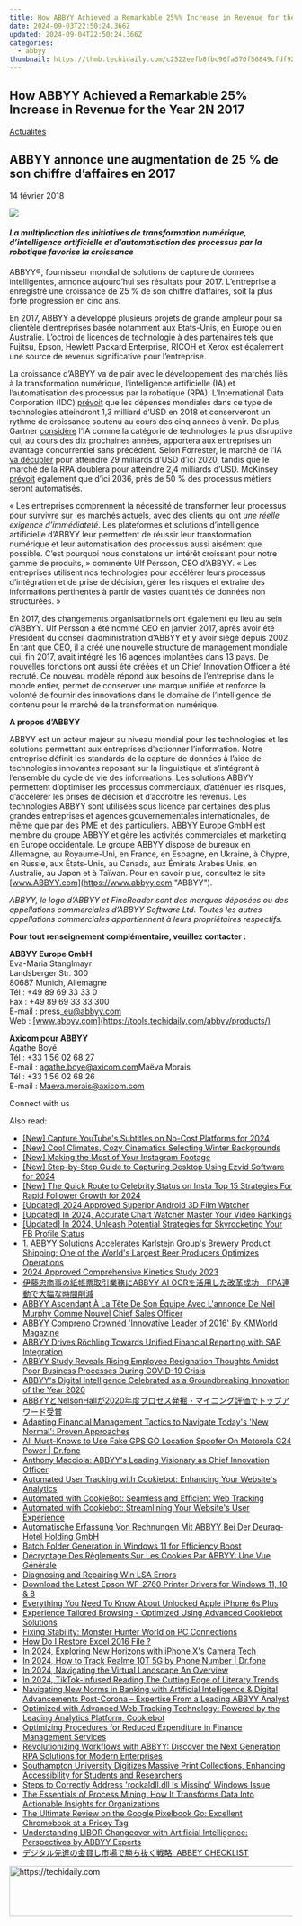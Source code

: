 ```yaml
---
title: How ABBYY Achieved a Remarkable 25%% Increase in Revenue for the Year 2N 2017
date: 2024-09-03T22:50:24.366Z
updated: 2024-09-04T22:50:24.366Z
categories:
  - abbyy
thumbnail: https://thmb.techidaily.com/c2522eefb8fbc96fa570f56849cfdf92d72e221bd3a27b7e0b7d3fec1332bd02.png
---
```


## How ABBYY Achieved a Remarkable 25% Increase in Revenue for the Year 2N 2017

[Actualités](https://tools.techidaily.com/abbyy/products/)

## ABBYY annonce une augmentation de 25 % de son chiffre d’affaires en 2017

14 février 2018

![](https://content.abbyy.com/-/media/project/abbyy/abbyy/branchtemplates/shutterstock_1272462163_1296-x-729.jpg?h=729&iar=0&w=1296)

#### _La multiplication des initiatives de transformation numérique, d’intelligence artificielle et d’automatisation des processus par la robotique favorise la croissance_

  
ABBYY®, fournisseur mondial de solutions de capture de données intelligentes, annonce aujourd’hui ses résultats pour 2017\. L’entreprise a enregistré une croissance de 25 % de son chiffre d’affaires, soit la plus forte progression en cinq ans.

En 2017, ABBYY a développé plusieurs projets de grande ampleur pour sa clientèle d’entreprises basée notamment aux Etats-Unis, en Europe ou en Australie. L’octroi de licences de technologie à des partenaires tels que Fujitsu, Epson, Hewlett Packard Enterprise, RICOH et Xerox est également une source de revenus significative pour l’entreprise.

La croissance d’ABBYY va de pair avec le développement des marchés liés à la transformation numérique, l’intelligence artificielle (IA) et l’automatisation des processus par la robotique (RPA). L’International Data Corporation (IDC) [prévoit](https://www.idc.com/getdoc.jsp?containerId=IDC%5FP32575 "IDC") que les dépenses mondiales dans ce type de technologies atteindront 1,3 milliard d’USD en 2018 et conserveront un rythme de croissance soutenu au cours des cinq années à venir. De plus, Gartner [considère](https://www.gartner.com/smarterwithgartner/top-trends-in-the-gartner-hype-cycle-for-emerging-technologies-2017/ "Gartner") l’IA comme la catégorie de technologies la plus disruptive qui, au cours des dix prochaines années, apportera aux entreprises un avantage concurrentiel sans précédent. Selon Forrester, le marché de l’IA [va décupler](https://www.forrester.com/report/The+RPA+Market+Will+Reach+29+Billion+By+2021/-/E-RES137229 "Forrester") pour atteindre 29 milliards d’USD d’ici 2020, tandis que le marché de la RPA doublera pour atteindre 2,4 milliards d’USD. McKinsey [prévoit](https://www.mckinsey.com/business-functions/digital-mckinsey/our-insights/where-machines-could-replace-humans-and-where-they-cant-yet "McKinsey") également que d’ici 2036, près de 50 % des processus métiers seront automatisés.

« Les entreprises comprennent la nécessité de transformer leur processus pour survivre sur les marchés actuels, avec des clients qui ont _une réelle exigence d’immédiateté_. Les plateformes et solutions d’intelligence artificielle d’ABBYY leur permettent de réussir leur transformation numérique et leur automatisation des processus aussi aisément que possible. C’est pourquoi nous constatons un intérêt croissant pour notre gamme de produits, » commente Ulf Persson, CEO d’ABBYY. « Les entreprises utilisent nos technologies pour accélérer leurs processus d’intégration et de prise de décision, gérer les risques et extraire des informations pertinentes à partir de vastes quantités de données non structurées. »

En 2017, des changements organisationnels ont également eu lieu au sein d’ABBYY. Ulf Persson a été nommé CEO en janvier 2017, après avoir été Président du conseil d’administration d’ABBYY et y avoir siégé depuis 2002\. En tant que CEO, il a créé une nouvelle structure de management mondiale qui, fin 2017, avait intégré les 16 agences implantées dans 13 pays. De nouvelles fonctions ont aussi été créées et un Chief Innovation Officer a été recruté. Ce nouveau modèle répond aux besoins de l’entreprise dans le monde entier, permet de conserver une marque unifiée et renforce la volonté de fournir des innovations dans le domaine de l’intelligence de contenu pour le marché de la transformation numérique.

  
**A propos d’ABBYY**

ABBYY est un acteur majeur au niveau mondial pour les technologies et les solutions permettant aux entreprises d’actionner l’information. Notre entreprise définit les standards de la capture de données à l’aide de technologies innovantes reposant sur la linguistique et s’intégrant à l’ensemble du cycle de vie des informations. Les solutions ABBYY permettent d’optimiser les processus commerciaux, d’atténuer les risques, d’accélérer les prises de décision et d’accroître les revenus. Les technologies ABBYY sont utilisées sous licence par certaines des plus grandes entreprises et agences gouvernementales internationales, de même que par des PME et des particuliers. ABBYY Europe GmbH est membre du groupe ABBYY et gère les activités commerciales et marketing en Europe occidentale. Le groupe ABBYY dispose de bureaux en Allemagne, au Royaume-Uni, en France, en Espagne, en Ukraine, à Chypre, en Russie, aux États-Unis, au Canada, aux Émirats Arabes Unis, en Australie, au Japon et à Taïwan. Pour en savoir plus, consultez le site [www.ABBYY.com](https://www.abbyy.com "ABBYY").

_ABBYY, le logo d’ABBYY et FineReader sont des marques déposées ou des appellations commerciales d’ABBYY Software Ltd. Toutes les autres appellations commerciales appartiennent à leurs propriétaires respectifs._

  
**Pour tout renseignement complémentaire, veuillez contacter :**

  
**ABBYY Europe GmbH**  
Eva-Maria Stanglmayr  
Landsberger Str. 300  
80687 Munich, Allemagne  
Tél : +49 89 69 33 33 0  
Fax : +49 89 69 33 33 300  
E-mail : press\_eu@abbyy.com  
Web : [www.abbyy.com](https://tools.techidaily.com/abbyy/products/)

**Axicom pour ABBYY**  
Agathe Boyé  
Tél : +33 1 56 02 68 27  
E-mail : [agathe.boye@axicom.com](https://tools.techidaily.com/abbyy/products/)Maëva Morais  
Tél : +33 1 56 02 68 26  
E-mail : [Maeva.morais@axicom.com](https://tools.techidaily.com/abbyy/products/)

Connect with us

<ins class="adsbygoogle"
     style="display:block"
     data-ad-format="autorelaxed"
     data-ad-client="ca-pub-7571918770474297"
     data-ad-slot="1223367746"></ins>



<ins class="adsbygoogle"
     style="display:block"
     data-ad-client="ca-pub-7571918770474297"
     data-ad-slot="8358498916"
     data-ad-format="auto"
     data-full-width-responsive="true"></ins>

<span class="atpl-alsoreadstyle">Also read:</span>
<div><ul>
<li><a href="https://facebook-video-footage.techidaily.com/new-capture-youtubes-subtitles-on-no-cost-platforms-for-2024/"><u>[New] Capture YouTube's Subtitles on No-Cost Platforms for 2024</u></a></li>
<li><a href="https://youtube-lab.techidaily.com/ool-climates-cozy-cinematics-selecting-winter-backgrounds/"><u>[New] Cool Climates, Cozy Cinematics  Selecting Winter Backgrounds</u></a></li>
<li><a href="https://instagram-video-files.techidaily.com/new-making-the-most-of-your-instagram-footage/"><u>[New] Making the Most of Your Instagram Footage</u></a></li>
<li><a href="https://on-screen-recording.techidaily.com/new-step-by-step-guide-to-capturing-desktop-using-ezvid-software-for-2024/"><u>[New] Step-by-Step Guide to Capturing Desktop Using Ezvid Software for 2024</u></a></li>
<li><a href="https://instagram-clips.techidaily.com/new-the-quick-route-to-celebrity-status-on-insta-top-15-strategies-for-rapid-follower-growth-for-2024/"><u>[New] The Quick Route to Celebrity Status on Insta  Top 15 Strategies For Rapid Follower Growth for 2024</u></a></li>
<li><a href="https://vp-tips.techidaily.com/updated-2024-approved-superior-android-3d-film-watcher/"><u>[Updated] 2024 Approved  Superior Android 3D Film Watcher</u></a></li>
<li><a href="https://youtube-sure.techidaily.com/ed-in-2024-accurate-chart-watcher-master-your-video-rankings/"><u>[Updated] In 2024, Accurate Chart Watcher  Master Your Video Rankings</u></a></li>
<li><a href="https://facebook-video-recording.techidaily.com/updated-in-2024-unleash-potential-strategies-for-skyrocketing-your-fb-profile-status/"><u>[Updated] In 2024, Unleash Potential  Strategies for Skyrocketing Your FB Profile Status</u></a></li>
<li><a href="https://discover-advanced.techidaily.com/1-abbyy-solutions-accelerates-karlstejn-groups-brewery-product-shipping-one-of-the-worlds-largest-beer-producers-optimizes-operations/"><u>1. ABBYY Solutions Accelerates Karlstejn Group's Brewery Product Shipping: One of the World's Largest Beer Producers Optimizes Operations</u></a></li>
<li><a href="https://article-tips.techidaily.com/2024-approved-comprehensive-kinetics-study-2023/"><u>2024 Approved  Comprehensive Kinetics Study 2023</u></a></li>
<li><a href="https://discover-advanced.techidaily.com/abbyy-ai-ocr-rpa/"><u>伊藤忠商事の紙帳票取引業務にABBYY AI OCRを活用した改革成功 - RPA連動で大幅な時間削減</u></a></li>
<li><a href="https://discover-advanced.techidaily.com/abbyy-ascendant-a-la-tete-de-son-equipe-avec-lannonce-de-neil-murphy-comme-nouvel-chief-sales-officer/"><u>ABBYY Ascendant À La Tête De Son Équipe Avec L'annonce De Neil Murphy Comme Nouvel Chief Sales Officer</u></a></li>
<li><a href="https://discover-advanced.techidaily.com/abbyy-compreno-crowned-innovative-leader-of-2016-by-kmworld-magazine/"><u>ABBYY Compreno Crowned 'Innovative Leader of 2016' By KMWorld Magazine</u></a></li>
<li><a href="https://discover-advanced.techidaily.com/abbyy-drives-rochling-towards-unified-financial-reporting-with-sap-integration/"><u>ABBYY Drives Röchling Towards Unified Financial Reporting with SAP Integration</u></a></li>
<li><a href="https://discover-advanced.techidaily.com/abbyy-study-reveals-rising-employee-resignation-thoughts-amidst-poor-business-processes-during-covid-19-crisis/"><u>ABBYY Study Reveals Rising Employee Resignation Thoughts Amidst Poor Business Processes During COVID-19 Crisis</u></a></li>
<li><a href="https://discover-advanced.techidaily.com/abbyys-digital-intelligence-celebrated-as-a-groundbreaking-innovation-of-the-year-2020/"><u>ABBYY's Digital Intelligence Celebrated as a Groundbreaking Innovation of the Year 2020</u></a></li>
<li><a href="https://discover-advanced.techidaily.com/abbyynelsonhall2020/"><u>ABBYYとNelsonHallが2020年度プロセス発掘・マイニング評価でトップアワード受賞</u></a></li>
<li><a href="https://discover-advanced.techidaily.com/adapting-financial-management-tactics-to-navigate-todays-new-normal-proven-approaches/"><u>Adapting Financial Management Tactics to Navigate Today's 'New Normal': Proven Approaches</u></a></li>
<li><a href="https://fake-location.techidaily.com/all-must-knows-to-use-fake-gps-go-location-spoofer-on-motorola-g24-power-drfone-by-drfone-virtual-android/"><u>All Must-Knows to Use Fake GPS GO Location Spoofer On Motorola G24 Power | Dr.fone</u></a></li>
<li><a href="https://discover-advanced.techidaily.com/anthony-macciola-abbyys-leading-visionary-as-chief-innovation-officer/"><u>Anthony Macciola: ABBYY's Leading Visionary as Chief Innovation Officer</u></a></li>
<li><a href="https://discover-advanced.techidaily.com/automated-user-tracking-with-cookiebot-enhancing-your-websites-analytics/"><u>Automated User Tracking with Cookiebot: Enhancing Your Website's Analytics</u></a></li>
<li><a href="https://discover-advanced.techidaily.com/automated-with-cookiebot-seamless-and-efficient-web-tracking/"><u>Automated with CookieBot: Seamless and Efficient Web Tracking</u></a></li>
<li><a href="https://discover-advanced.techidaily.com/automated-with-cookiebot-streamlining-your-websites-user-experience/"><u>Automated with Cookiebot: Streamlining Your Website's User Experience</u></a></li>
<li><a href="https://discover-advanced.techidaily.com/automatische-erfassung-von-rechnungen-mit-abbyy-bei-der-deurag-hotel-holding-gmbh/"><u>Automatische Erfassung Von Rechnungen Mit ABBYY Bei Der Deurag-Hotel Holding GmbH</u></a></li>
<li><a href="https://windows11.techidaily.com/batch-folder-generation-in-windows-11-for-efficiency-boost/"><u>Batch Folder Generation in Windows 11 for Efficiency Boost</u></a></li>
<li><a href="https://techtrends.techidaily.com/decryptage-des-reglements-sur-les-cookies-par-abbyy-une-vue-generale/"><u>Décryptage Des Règlements Sur Les Cookies Par ABBYY: Une Vue Générale</u></a></li>
<li><a href="https://windows11.techidaily.com/diagnosing-and-repairing-win-lsa-errors/"><u>Diagnosing and Repairing Win LSA Errors</u></a></li>
<li><a href="https://hardware-help.techidaily.com/download-the-latest-epson-wf-2760-printer-drivers-for-windows-11-10-and-8/"><u>Download the Latest Epson WF-2760 Printer Drivers for Windows 11, 10 & 8</u></a></li>
<li><a href="https://ios-unlock.techidaily.com/everything-you-need-to-know-about-unlocked-apple-iphone-6s-plus-by-drfone-ios/"><u>Everything You Need To Know About Unlocked Apple iPhone 6s Plus</u></a></li>
<li><a href="https://discover-advanced.techidaily.com/experience-tailored-browsing-optimized-using-advanced-cookiebot-solutions/"><u>Experience Tailored Browsing - Optimized Using Advanced Cookiebot Solutions</u></a></li>
<li><a href="https://common-error.techidaily.com/fixing-stability-monster-hunter-world-on-pc-connections/"><u>Fixing Stability: Monster Hunter World on PC Connections</u></a></li>
<li><a href="https://phone-solutions.techidaily.com/how-do-i-restore-excel-2016-file-by-stellar-guide/"><u>How Do I Restore Excel 2016 File ?</u></a></li>
<li><a href="https://some-knowledge.techidaily.com/in-2024-exploring-new-horizons-with-iphone-xs-camera-tech/"><u>In 2024, Exploring New Horizons with iPhone X's Camera Tech</u></a></li>
<li><a href="https://android-location-track.techidaily.com/in-2024-how-to-track-realme-10t-5g-by-phone-number-drfone-by-drfone-virtual-android/"><u>In 2024, How to Track Realme 10T 5G by Phone Number | Dr.fone</u></a></li>
<li><a href="https://extra-approaches.techidaily.com/in-2024-navigating-the-virtual-landscape-an-overview/"><u>In 2024, Navigating the Virtual Landscape  An Overview</u></a></li>
<li><a href="https://tiktok-video-recordings.techidaily.com/in-2024-tiktok-infused-reading-the-cutting-edge-of-literary-trends/"><u>In 2024, TikTok-Infused Reading  The Cutting Edge of Literary Trends</u></a></li>
<li><a href="https://discover-advanced.techidaily.com/navigating-new-norms-in-banking-with-artificial-intelligence-and-digital-advancements-post-corona-expertise-from-a-leading-abbyy-analyst/"><u>Navigating New Norms in Banking with Artificial Intelligence & Digital Advancements Post-Corona – Expertise From a Leading ABBYY Analyst</u></a></li>
<li><a href="https://discover-advanced.techidaily.com/optimized-with-advanced-web-tracking-technology-powered-by-the-leading-analytics-platform-cookiebot/"><u>Optimized with Advanced Web Tracking Technology: Powered by the Leading Analytics Platform, Cookiebot</u></a></li>
<li><a href="https://discover-advanced.techidaily.com/optimizing-procedures-for-reduced-expenditure-in-finance-management-services/"><u>Optimizing Procedures for Reduced Expenditure in Finance Management Services</u></a></li>
<li><a href="https://discover-advanced.techidaily.com/revolutionizing-workflows-with-abbyy-discover-the-next-generation-rpa-solutions-for-modern-enterprises/"><u>Revolutionizing Workflows with ABBYY: Discover the Next Generation RPA Solutions for Modern Enterprises</u></a></li>
<li><a href="https://discover-advanced.techidaily.com/southampton-university-digitizes-massive-print-collections-enhancing-accessibility-for-students-and-researchers/"><u>Southampton University Digitizes Massive Print Collections, Enhancing Accessibility for Students and Researchers</u></a></li>
<li><a href="https://techno-recovery.techidaily.com/steps-to-correctly-address-rockaldlldll-is-missing-windows-issue/"><u>Steps to Correctly Address 'rockaldll.dll Is Missing' Windows Issue</u></a></li>
<li><a href="https://discover-advanced.techidaily.com/the-essentials-of-process-mining-how-it-transforms-data-into-actionable-insights-for-organizations/"><u>The Essentials of Process Mining: How It Transforms Data Into Actionable Insights for Organizations</u></a></li>
<li><a href="https://buynow-tips.techidaily.com/the-ultimate-review-on-the-google-pixelbook-go-excellent-chromebook-at-a-pricey-tag/"><u>The Ultimate Review on the Google Pixelbook Go: Excellent Chromebook at a Pricey Tag</u></a></li>
<li><a href="https://discover-advanced.techidaily.com/understanding-libor-changeover-with-artificial-intelligence-perspectives-by-abbyy-experts/"><u>Understanding LIBOR Changeover with Artificial Intelligence: Perspectives by ABBYY Experts</u></a></li>
<li><a href="https://discover-advanced.techidaily.com/abbey-checklist/"><u>デジタル先進の金貸し市場で勝ち抜く戦略: ABBEY CHECKLIST</u></a></li>
</ul></div>

<!-- affiliate ads begin -->
<a href="https://imp.i357552.net/c/5597632/1013424/11832" target="_top" id="1013424">
  <img src="//a.impactradius-go.com/display-ad/11832-1013424" border="0" alt="https://techidaily.com" width="728" height="90"/>
</a>
<img height="0" width="0" src="https://imp.i357552.net/i/5597632/1013424/11832" style="position:absolute;visibility:hidden;" border="0" />
<!-- affiliate ads end -->
